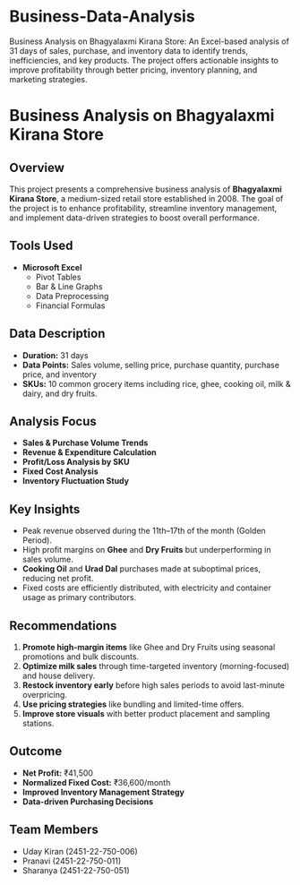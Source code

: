 # Business-Data-Analysis
Business Analysis on Bhagyalaxmi Kirana Store: An Excel-based analysis of 31 days of sales, purchase, and inventory data to identify trends, inefficiencies, and key products. The project offers actionable insights to improve profitability through better pricing, inventory planning, and marketing strategies.
#  Business Analysis on Bhagyalaxmi Kirana Store

##  Overview
This project presents a comprehensive business analysis of **Bhagyalaxmi Kirana Store**, a medium-sized retail store established in 2008. The goal of the project is to enhance profitability, streamline inventory management, and implement data-driven strategies to boost overall performance.

##  Tools Used
- **Microsoft Excel**  
  - Pivot Tables  
  - Bar & Line Graphs  
  - Data Preprocessing  
  - Financial Formulas  

##  Data Description
- **Duration:** 31 days  
- **Data Points:** Sales volume, selling price, purchase quantity, purchase price, and inventory  
- **SKUs:** 10 common grocery items including rice, ghee, cooking oil, milk & dairy, and dry fruits.

##  Analysis Focus
- **Sales & Purchase Volume Trends**
- **Revenue & Expenditure Calculation**
- **Profit/Loss Analysis by SKU**
- **Fixed Cost Analysis**
- **Inventory Fluctuation Study**

##  Key Insights
- Peak revenue observed during the 11th–17th of the month (Golden Period).
- High profit margins on **Ghee** and **Dry Fruits** but underperforming in sales volume.
- **Cooking Oil** and **Urad Dal** purchases made at suboptimal prices, reducing net profit.
- Fixed costs are efficiently distributed, with electricity and container usage as primary contributors.

##  Recommendations
1. **Promote high-margin items** like Ghee and Dry Fruits using seasonal promotions and bulk discounts.
2. **Optimize milk sales** through time-targeted inventory (morning-focused) and house delivery.
3. **Restock inventory early** before high sales periods to avoid last-minute overpricing.
4. **Use pricing strategies** like bundling and limited-time offers.
5. **Improve store visuals** with better product placement and sampling stations.

##  Outcome
- **Net Profit:** ₹41,500  
- **Normalized Fixed Cost:** ₹36,600/month  
- **Improved Inventory Management Strategy**  
- **Data-driven Purchasing Decisions**

##  Team Members
- Uday Kiran (2451-22-750-006)  
- Pranavi (2451-22-750-011)  
- Sharanya (2451-22-750-051)



